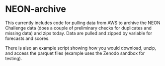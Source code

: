 # NEON-archive

This currently includes code for pulling data from AWS to archive the NEON Challenge data (does a couple of preliminary checks for duplicates and missing data) and zips today. Data are pulled and zipped by variable for forecasts and scores.

There is also an example script showing how you would download, unzip, and access the parquet files (example uses the Zenodo sandbox for testing). 